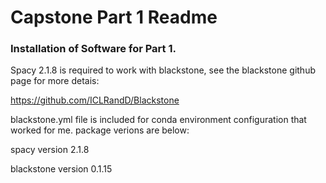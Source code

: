 # Capstone Part 1 Readme

### Installation of Software for Part 1.

Spacy 2.1.8 is required to work with blackstone, see the blackstone github page for more detais:

https://github.com/ICLRandD/Blackstone

blackstone.yml file is included for conda environment configuration that worked for me. package verions are below:

spacy version 2.1.8

blackstone version 0.1.15

